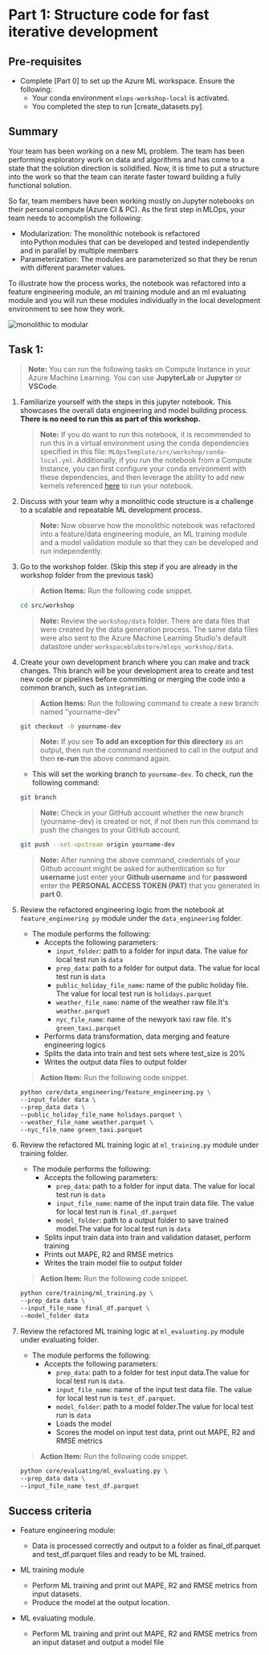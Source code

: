 
# Part 1: Structure code for fast iterative development
## Pre-requisites
- Complete [Part 0] to set up the Azure ML workspace. Ensure the following:
	- Your conda environment ``mlops-workshop-local`` is activated.
	- You completed the step to run [create_datasets.py].

## Summary 
Your team has been working on a new ML problem. The team has been performing exploratory work on data and algorithms and has come to a state that the solution direction is solidified. Now, it is time to put a structure into the work so that the team can iterate faster toward building a fully functional solution.   

So far, team members have been working mostly on Jupyter notebooks on their personal compute (Azure CI & PC). As the first step in MLOps, your team needs to accomplish the following:  

- Modularization: The monolithic notebook is refactored into Python modules that can be developed and tested independently and in parallel by multiple members 
- Parameterization: The modules are parameterized so that they be rerun with different parameter values.

To illustrate how the process works, the notebook was refactored into a feature engineering module, an ml training module and an ml evaluating module and you will run these modules individually in the local development environment to see how they work.

 ![monolithic to modular](./images/monolithic_modular.png)

## Task 1:

> **Note:** You can run the following tasks on Compute Instance in your Azure Machine Learning. You can use __JupyterLab__ or __Jupyter__ or __VSCode__.

1. Familiarize yourself with the steps in this jupyter
  notebook. This showcases the overall data engineering and model building
  process. **There is no need to run this as part of this workshop.**
    
   > **Note:** If you do want to run this notebook, it is recommended to run this in a virtual environment using the conda dependencies specified in this file: `MLOpsTemplate/src/workshop/conda-local.yml`. Additionally, if you run the notebook from a Compute Instance, you can first configure your conda environment with these dependencies, and then leverage the ability to add new kernels referenced [here](https://docs.microsoft.com/en-us/azure/machine-learning/how-to-access-terminal#add-new-kernels) to run your notebook.
   
1. Discuss with your team why a monolithic code structure is a challenge to a scalable and repeatable ML development process. 
 
   > **Note:** Now observe how the monolithic notebook was refactored into a feature/data engineering module, an ML training module and a model validation module so that they can be developed and run independently.

1. Go to the workshop folder. (Skip this step if you are already in the workshop folder from the previous task)
    
   > **Action Items:** Run the following code snippet.
   
   ```bash 
   cd src/workshop
   ```
   >**Note:** Review the ```workshop/data``` folder. There are data files that were created by the data generation process. The same data files were also sent to the  Azure Machine Learning Studio's default datastore under ```workspaceblobstore/mlops_workshop/data```.
    
1. Create your own development branch where you can make and track changes. This branch will be your development area to create and test new code or pipelines before committing or merging the code into a common branch, such as ```integration```.

   >**Action Items:** Run the following command to create a new branch named "yourname-dev"
  
   ```bash
   git checkout -b yourname-dev
   ```
 
   >**Note:** If you see **To add an exception for this directory** as an output, then run the command mentioned to call in the output and then **re-run** the above command again. 
	
   - This will set the working branch to ```yourname-dev```. To check, run the following command:
 
   ```bash
   git branch
   ```
   
   >**Note:** Check in your GitHub account whether the new branch (yourname-dev) is created or not, if not then run this command to push the changes to your GitHub account.

   ```bash
   git push --set-upstream origin yourname-dev
   ```
   
   >**Note:** After running the above command, credentials of your Github account might be asked for authentication so for **username** just enter your **Github username** and for **password** enter the **PERSONAL ACCESS TOKEN (PAT)** that you generated in **part 0**.
   
1. Review the refactored engineering logic from the notebook at ```feature_engineering py``` module under the ```data_engineering``` folder.
    
    - The module performs the following:
      - Accepts the following parameters:
        - ```input_folder```: path to a folder for input data. The value for local test run is ```data```
        - ```prep_data```: path to a folder for output data. The value for local test run is ```data```
        - ```public_holiday_file_name```: name of the public holiday file. The value for local test run is ```holidays.parquet``` 
        - ```weather_file_name```: name of the weather raw file.It's ```weather.parquet``` 
        - ```nyc_file_name```: name of the newyork taxi raw file. It's ```green_taxi.parquet``` 
      - Performs data transformation, data merging and feature engineering logics 
      - Splits the data into train and test sets where test_size is 20%
      - Writes the output data files to output folder
        
    >**Action Item:** Run the following code snippet.
        
	```bash 
	python core/data_engineering/feature_engineering.py \
	--input_folder data \
	--prep_data data \
	--public_holiday_file_name holidays.parquet \
	--weather_file_name weather.parquet \
	--nyc_file_name green_taxi.parquet
	```
	  
1. Review the refactored ML training logic at ```ml_training.py``` module under training folder. 
    - The module performs the following:
      - Accepts the following parameters:
        - ```prep_data```: path to a folder for input data. The value for local test run is ```data```
        - ```input_file_name```: name of the input train data file. The value for local test run is ```final_df.parquet```
        - ```model_folder```: path to a output folder to save trained model.The value for local test run is ```data```
      - Splits input train data into train and validation dataset, perform training  
      - Prints out MAPE, R2 and RMSE metrics
      - Writes the train model file to output folder
        
    >**Action Item:** Run the following code snippet.

    ```bash 
    python core/training/ml_training.py \
    --prep_data data \
    --input_file_name final_df.parquet \
    --model_folder data
    ```
	  
1. Review the refactored ML training logic at ```ml_evaluating.py``` module under evaluating folder. 

   - The module performs the following:
     - Accepts the following parameters:
       - ```prep_data```: path to a folder for test input data.The value for local test run is ```data```.
       - ```input_file_name```: name of the input test data file. The value for local test run is  ```test_df.parquet```.
       - ```model_folder```: path to a model folder.The value for local test run is ```data```
       - Loads the model 
       - Scores the model on input test data, print out MAPE, R2 and RMSE metrics
        
   > **Action Item:** Run the following code snippet.
         
   ```bash 
   python core/evaluating/ml_evaluating.py \
   --prep_data data \
   --input_file_name test_df.parquet
   ```

## Success criteria
- Feature engineering module: 
  - Data is processed correctly and output to a folder as final_df.parquet and test_df.parquet files and ready to be ML trained.

- ML training module
  - Perform ML training and print out MAPE, R2 and RMSE metrics from input datasets.
  - Produce the model at the output location.
- ML evaluating module.
  - Perform ML training and print out MAPE, R2 and RMSE metrics from an input dataset and output a model file

